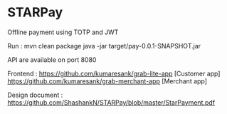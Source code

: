 # STARPay
Offline payment using TOTP and JWT

Run : 
mvn clean package
java -jar target/pay-0.0.1-SNAPSHOT.jar

API are available on port 8080

Frontend : https://github.com/kumaresank/grab-lite-app [Customer app]
           https://github.com/kumaresank/grab-merchant-app [Merchant app]

Design document : https://github.com/ShashankN/STARPay/blob/master/StarPayment.pdf
